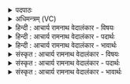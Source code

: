 <details><summary>पदपाठः</summary>

अ꣡ध꣢꣯। त्वम्। हि। नः꣣। क꣡रः꣢꣯। वि꣡श्वाः꣢꣯। अ꣣स्म꣡भ्य꣢म्। सु꣣क्षितीः꣢। सु꣣। क्षितीः꣢। वा꣡ज꣢꣯द्रविणसः। वा꣡ज꣢꣯। द्र꣣विणसः। गि꣡रः꣢꣯। १५५१।
</details>

<details><summary>अधिमन्त्रम् (VC)</summary>

- अग्निः
- उशना काव्यः
- गायत्री
- षड्जः
</details>

<details><summary>हिन्दी : आचार्य रामनाथ वेदालंकार - विषयः</summary>

अगले मन्त्र में परमात्मा से प्रार्थना है।
</details>

<details><summary>हिन्दी : आचार्य रामनाथ वेदालंकार - पदार्थः</summary>

पदार्थान्वयभाषाः -  हे अग्ने ! हे विश्वनायक जगदीश ! (अध) अब (त्वं हि) आप (नः) हमारी (विश्वाः गिरः) सब वाणियों को (अस्मभ्यम्) हमारे लिए (सुक्षितीः) उत्तम निवास देनेवाली और (वाजद्रविणसः) बल रूप धन से युक्त अर्थात् बलवती (करः) कर दो ॥३॥
</details>

<details><summary>हिन्दी : आचार्य रामनाथ वेदालंकार - भावार्थः</summary>

भावार्थभाषाः -  श्रद्धा के साथ परमात्मा की उपासना करने से ऐसा वाणी का बल पाया जा सकता है,जो श्रोताओं के मन पर प्रभाव उत्पन्न करे ॥३॥
</details>

<details><summary>संस्कृत : आचार्य रामनाथ वेदालंकार - विषयः</summary>

अथ परमात्मानं प्रार्थयते।
</details>

<details><summary>संस्कृत : आचार्य रामनाथ वेदालंकार - पदार्थः</summary>

पदार्थान्वयभाषाः -  हे अग्ने ! हे विश्वनायक जगदीश ! (अध) अथ (त्वं हि) त्वं किल (नः) अस्माकम् (विश्वाः) गिरः सर्वाः वाचः (अस्मभ्यम्) अस्मदर्थम् (सुक्षितीः) सुनिवासप्रदाः, (वाजद्रविणसः) वाजो बलमेव द्रविणः धनं यासां ताश्च (करः) कुरु[करः इति करोतेर्लेटि मध्यमैकवचने रूपम्]॥३॥
</details>

<details><summary>संस्कृत : आचार्य रामनाथ वेदालंकार - भावार्थः</summary>

भावार्थभाषाः -  श्रद्धया परमात्मोपासनेन तादृशं वाग्बलं प्राप्तुं शक्यते यच्छ्रोतॄणां मनसि प्रभावं जनयेत् ॥३॥
</details>